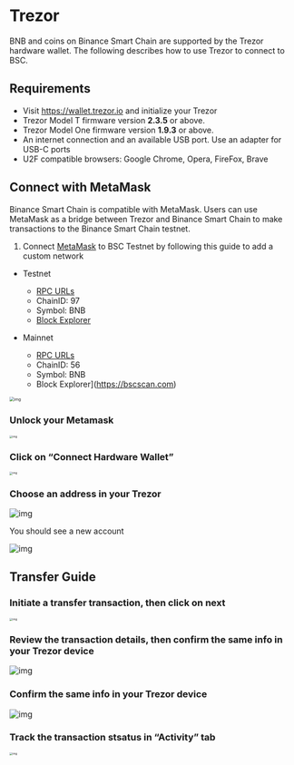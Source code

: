 # Trezor

BNB and coins on Binance Smart Chain are supported by the Trezor hardware wallet. The following describes how to use Trezor to connect to BSC.

## Requirements
* Visit <https://wallet.trezor.io> and initialize your Trezor
* Trezor Model T firmware version **2.3.5** or above.
* Trezor Model One firmware version **1.9.3** or above.
* An internet connection and an available USB port. Use an adapter for USB-C ports
* U2F compatible browsers: Google Chrome, Opera, FireFox, Brave


## Connect with MetaMask

Binance Smart Chain is compatible with MetaMask. Users can use MetaMask as a bridge between Trezor and Binance Smart Chain to make transactions to the Binance Smart Chain testnet.

1) Connect [MetaMask](./metamask.md) to BSC Testnet by following this guide to add a custom network

 * Testnet
    * [RPC URLs](../developer/rpc.md)
    * ChainID: 97
    * Symbol: BNB
    * [Block Explorer](https://testnet.bscscan.com)

 * Mainnet
    * [RPC URLs](../developer/rpc.md)
    * ChainID: 56
    * Symbol: BNB
    * Block Explorer](https://bscscan.com)

<img src="https://lh5.googleusercontent.com/rKKpjCDqHacvAPuSZwdMlaD7bGcpN3QRNvcDieBpm3WHCsOWlFDTZN4j3LFw9R1VJ5zGfqoUW3U61GpN4WdfOeSoviSs6NldK4Ypt2O6wnbl-O8wJbpG6uMKBxdNRiH0B5yqRLP1" alt="img" style="zoom:50%;" />

### Unlock your Metamask

<img src="https://lh5.googleusercontent.com/EpbHPRV-ycTSYYNdDi67wqB5GKpiYUj4AOSLr0dTNV3vbTBP377YM75f5iYFeKzHu_6ykJr7UEZ81xds2czCXe4qOtBgekIJGdAwdnh_UGPggujVHxHHrTqHTLgmgLh0HFgiAJgp" alt="img" style="zoom:33%;" />

### Click on “Connect Hardware Wallet”

<img src="https://lh6.googleusercontent.com/1gb3-LE3KVM-rnFBHr3MMrdYrtsknZ3LqRFOanx_LHPyi6wTFpi7qwyIfH0ftwrE8zTN0ossizTk7ddBBGLod-r3JR948XgSFJuIDGzXvMUh-Wp4jLrGdmVGcadhynrv-YFdPuNd" alt="img" style="zoom:33%;" />

### Choose an address in your Trezor

![img](https://lh6.googleusercontent.com/pR4k7YODv8glVOS1L8BtQ3XBBdY_5--HWX9iethu8QGQeL-59aPmOO61-9VmydW7FgY270a1XGknTWKoj-lohFkCy2AeHpu2Fe00RlzloRCTHGrum7hTLfWDziokCd2SxNeoy_-9)

You should see a new account

![img](https://lh5.googleusercontent.com/ezhJcRJA2Pfr6XsNto6zBU6E54hpvfdjd55xj3YlZVYUfOWj1Df4mAOV2VbFVCiTeW-LiBKMpuWpT-0lgsQSGgLDhH2hZnNaMSTsrS9IvPLJbtHLD6YSkqiQeWHQXvRvifyKg1Tm)

## Transfer Guide

### Initiate a transfer transaction, then click on next

<img src="https://lh4.googleusercontent.com/vuylKsIqqTMl1SORH1gd7QbAiL6fywTwIOT40asaYjDnYAArTL7cZZon3ozzSylgqwmySun-pBEq__jVaML-Y_mEu5kaSuoZM5i2d7M9utoCCtUmQogW2vQ4wY7GRjN-ACu4Yqxc" alt="img" style="zoom:33%;" />

### Review the transaction details, then confirm the same info in your Trezor device

![img](https://lh4.googleusercontent.com/6NKBwtaMaTetlmDBfuHFFFpbBvF49KZl9FFrD5B9uT_fPILH80BhjMOB7zUWTFsXbP0-hYuSa8xBzaiIS2OD7bGhIXlUGkbPE5n8VSXcU5chmtSXfrHqb1oV0FJyWw7AKbR6Ts6Z)

### Confirm the same info in your Trezor device
![img](https://lh3.googleusercontent.com/undvuvIO0EUSzQmLnUoJbkF4_YqYE3QQk-M5cacvcycIWi5ei1kPKWAMW8jLABbLR3eI45M5bKzsumMJ161ogGe2jP7GhJBeM0AdH9FbCmy7ym6lUECoDGfg9nFusgmK6SUCbjHZ)

### Track the transaction stsatus in “Activity” tab

<img src="https://lh4.googleusercontent.com/ejb2jVBsYnFHctelQtR9gS36Z96td60sQ1yVFYdSbLr_jCTkyv2Im2P1wkHxS3JGAYHRXQTiac3FO9dUH1GX0eKHG1Vwk764tSMERGza_vmQcxxm32S66-kFi18wTifSrF-uD9tL" alt="img" style="zoom:33%;" />
